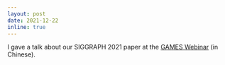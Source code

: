 ```yaml
---
layout: post
date: 2021-12-22
inline: true
---
```


I gave a talk about our SIGGRAPH 2021 paper at the [GAMES Webinar](https://www.bilibili.com/video/BV1Aq4y1m7ZC) (in Chinese).

